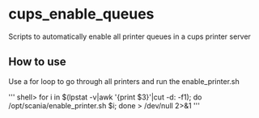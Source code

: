 # cups_enable_queues
Scripts to automatically enable all printer queues in a cups printer server

## How to use
Use a for loop to go through all printers and run the enable_printer.sh

'''
shell> for i in $(lpstat -v|awk '{print $3}'|cut -d: -f1); do /opt/scania/enable_printer.sh $i; done > /dev/null 2>&1
'''
